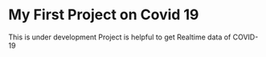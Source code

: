 # My First Project on Covid 19

This is under development
Project is helpful to get Realtime data of COVID-19
